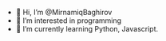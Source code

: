 - 👋 Hi, I’m @MirnamiqBaghirov
- 👀 I’m interested in programming
- 🌱 I’m currently learning Python, Javascript.

<!---
MirnamiqBaghirov/MirnamiqBaghirov is a ✨ special ✨ repository because its `README.md` (this file) appears on your GitHub profile.
You can click the Preview link to take a look at your changes.
--->
